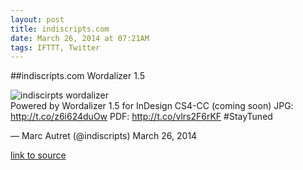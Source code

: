 ```yaml
---
layout: post
title: indiscripts.com
date: March 26, 2014 at 07:21AM
tags: IFTTT, Twitter
---
```

##indiscripts.com Wordalizer 1.5 

![indiscirpts wordalizer](http://indiscripts.com/blog/public/WordalizerNext3.jpg)  
Powered by Wordalizer 1.5 for InDesign CS4-CC (coming soon) JPG: http://t.co/z6i624duOw PDF: http://t.co/vlrs2F6rKF #StayTuned

— Marc Autret (@indiscripts) March 26, 2014

[link to source](http://ift.tt/QeykqX) 
